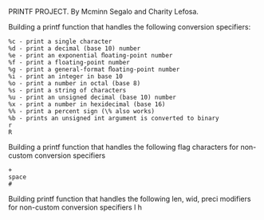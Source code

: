 PRINTF PROJECT.
By Mcminn Segalo and Charity Lefosa.

Building a printf function that handles the following conversion specifiers:

	%c - print a single character
	%d - print a decimal (base 10) number
	%e - print an exponential ﬂoating-point number
	%f - print a floating-point number
	%g - print a general-format ﬂoating-point number
	%i - print an integer in base 10
	%o - print a number in octal (base 8)
	%s - print a string of characters
	%u - print an unsigned decimal (base 10) number
	%x - print a number in hexidecimal (base 16)
	%% - print a percent sign (\% also works)
	%b - prints an unsigned int argument is converted to binary
	r
	R



Building a printf function that handles the following flag characters for non-custom conversion specifiers

	+
	space
	#

Building printf function that handles the following len, wid, preci modifiers for non-custom conversion     specifiers
	l
	h


